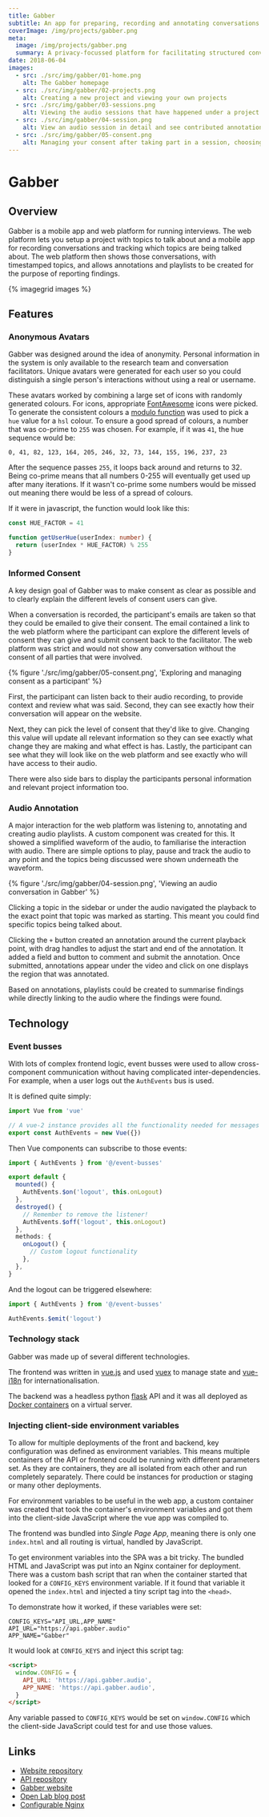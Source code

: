 ```yaml
---
title: Gabber
subtitle: An app for preparing, recording and annotating conversations
coverImage: /img/projects/gabber.png
meta:
  image: /img/projects/gabber.png
  summary: A privacy-focussed platform for facilitating structured conversations, collaborative analysis and open reporting
date: 2018-06-04
images:
  - src: ./src/img/gabber/01-home.png
    alt: The Gabber homepage
  - src: ./src/img/gabber/02-projects.png
    alt: Creating a new project and viewing your own projects
  - src: ./src/img/gabber/03-sessions.png
    alt: Viewing the audio sessions that have happened under a project
  - src: ./src/img/gabber/04-session.png
    alt: View an audio session in detail and see contributed annotations
  - src: ./src/img/gabber/05-consent.png
    alt: Managing your consent after taking part in a session, choosing how your audio can be shared and how it will look
---
```


# Gabber

## Overview

Gabber is a mobile app and web platform for running interviews.
The web platform lets you setup a project with topics to talk about and a mobile app for recording conversations and tracking which topics are being talked about.
The web platform then shows those conversations, with timestamped topics,
and allows annotations and playlists to be created for the purpose of reporting findings.

{% imagegrid images %}

## Features

### Anonymous Avatars

Gabber was designed around the idea of anonymity.
Personal information in the system is only available to the research team
and conversation facilitators.
Unique avatars were generated for each user so you could distinguish
a single person's interactions without using a real or username.

These avatars worked by combining a large set of icons with randomly generated colours.
For icons, appropriate [FontAwesome](https://fontawesome.com) icons were picked.
To generate the consistent colours a [modulo function](https://en.wikipedia.org/wiki/Modulo_operation)
was used to pick a `hue` value for a `hsl` colour.
To ensure a good spread of colours, a number that was co-prime to `255` was chosen. For example, if it was `41`, the hue sequence would be:

```
0, 41, 82, 123, 164, 205, 246, 32, 73, 144, 155, 196, 237, 23
```

After the sequence passes `255`, it loops back around and returns to 32.
Being co-prime means that all numbers 0-255 will eventually get used up after many iterations.
If it wasn't co-prime some numbers would be missed out meaning there would be less of a spread of colours.

If it were in javascript, the function would look like this:

```ts
const HUE_FACTOR = 41

function getUserHue(userIndex: number) {
  return (userIndex * HUE_FACTOR) % 255
}
```

### Informed Consent

A key design goal of Gabber was to make consent as clear as possible
and to clearly explain the different levels of consent users can give.

When a conversation is recorded, the participant's emails are taken
so that they could be emailed to give their consent.
The email contained a link to the web platform where the participant can explore the different levels of consent they can give and submit consent back to the facilitator. The web platform was strict and would not show any conversation without the consent of all parties that were involved.

{% figure './src/img/gabber/05-consent.png', 'Exploring and managing consent as a participant' %}

First, the participant can listen back to their audio recording,
to provide context and review what was said.
Second, they can see exactly how their conversation will appear on the website.

Next, they can pick the level of consent that they'd like to give.
Changing this value will update all relevant information
so they can see exactly what change they are making and what effect is has.
Lastly, the participant can see what they will look like on the web platform
and see exactly who will have access to their audio.

There were also side bars to display the participants personal information and relevant project information too.

### Audio Annotation

A major interaction for the web platform was listening to, annotating and creating audio playlists. A custom component was created for this.
It showed a simplified waveform of the audio, to familiarise the interaction with audio.
There are simple options to play, pause and track the audio to any point
and the topics being discussed were shown underneath the waveform.

{% figure './src/img/gabber/04-session.png', 'Viewing an audio conversation in Gabber' %}

Clicking a topic in the sidebar or under the audio navigated the playback to the exact point that topic was marked as starting. This meant you could find specific topics being talked about.

Clicking the `+` button created an annotation around the current playback point, with drag handles to adjust the start and end of the annotation. It added a field and button to comment and submit the annotation.
Once submitted, annotations appear under the video and click on one displays the region that was annotated.

Based on annotations, playlists could be created to summarise findings while directly linking to the audio where the findings were found.

## Technology

### Event busses

With lots of complex frontend logic, event busses were used to allow cross-component communication without having complicated inter-dependencies.
For example, when a user logs out the `AuthEvents` bus is used.

It is defined quite simply:

```ts
import Vue from 'vue'

// A vue-2 instance provides all the functionality needed for messages
export const AuthEvents = new Vue({})
```

Then Vue components can subscribe to those events:

```ts
import { AuthEvents } from '@/event-busses'

export default {
  mounted() {
    AuthEvents.$on('logout', this.onLogout)
  },
  destroyed() {
    // Remember to remove the listener!
    AuthEvents.$off('logout', this.onLogout)
  },
  methods: {
    onLogout() {
      // Custom logout functionality
    },
  },
}
```

And the logout can be triggered elsewhere:

```ts
import { AuthEvents } from '@/event-busses'

AuthEvents.$emit('logout')
```

### Technology stack

Gabber was made up of several different technologies.

The frontend was written in [vue.js](https://vuejs.org)
and used [vuex](https://vuex.vuejs.org) to manage state
and [vue-i18n](https://vue-i18n.intlify.dev) for internationalisation.

The backend was a headless python
[flask](https://flask.palletsprojects.com/en/2.0.x/) API and it was all deployed
as [Docker containers](https://www.docker.com) on a virtual server.

### Injecting client-side environment variables

To allow for multiple deployments of the front and backend,
key configuration was defined as environment variables.
This means multiple containers of the API or frontend could be running
with different parameters set.
As they are containers, they are all isolated from each other and run completely separately.
There could be instances for production or staging or many other deployments.

For environment variables to be useful in the web app,
a custom container was created that took the container's environment variables
and got them into the client-side JavaScript where the vue app was compiled to.

The frontend was bundled into _Single Page App_, meaning there is only one `index.html` and all routing is virtual, handled by JavaScript.

To get environment variables into the SPA was a bit tricky.
The bundled HTML and JavaScript was put into an Nginx container for deployment.
There was a custom bash script that ran when the container started that looked for a `CONFIG_KEYS` environment variable.
If it found that variable it opened the `index.html` and injected a tiny script tag into the `<head>`.

To demonstrate how it worked, if these variables were set:

```env
CONFIG_KEYS="API_URL,APP_NAME"
API_URL="https://api.gabber.audio"
APP_NAME="Gabber"
```

It would look at `CONFIG_KEYS` and inject this script tag:

```html
<script>
  window.CONFIG = {
    API_URL: 'https://api.gabber.audio',
    APP_NAME: 'https://api.gabber.audio',
  }
</script>
```

Any variable passed to `CONFIG_KEYS` would be set on `window.CONFIG` which the client-side JavaScript could test for and use those values.

## Links

- [Website repository](https://github.com/jawrainey/GabberWeb)
- [API repository](https://github.com/jawrainey/GabberAPI)
- [Gabber website](https://gabber.audio)
- [Open Lab blog post](https://openlab.ncl.ac.uk/research/gabber-capturing-and-making-sense-of-audio-capture-for-non-experts/)
- [Configurable Nginx](https://github.com/robb-j/configurable-nginx/)

